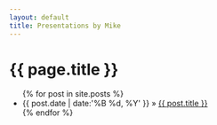 ```yaml
---
layout: default
title: Presentations by Mike
---
```


<h1>{{ page.title }}</h1>

<ul class="posts">
    {% for post in site.posts %}
      <li><span>{{ post.date | date:'%B %d, %Y' }}</span> &raquo; <a href="{{ post.url }}">{{ post.title }}</a></li>
    {% endfor %}
</ul>
